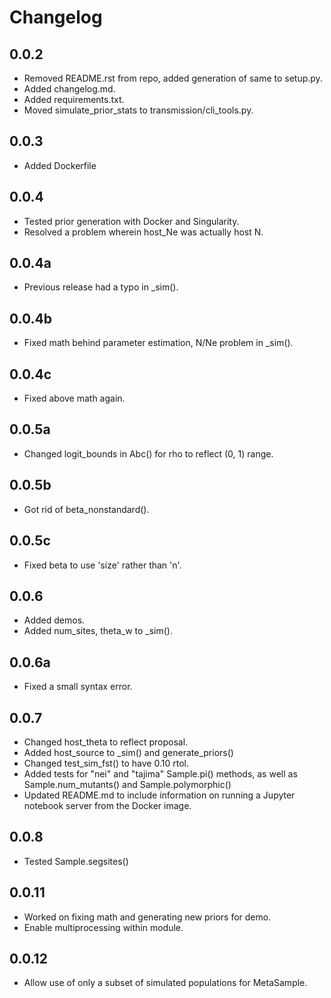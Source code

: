 # Changelog

## 0.0.2

- Removed README.rst from repo, added generation of same to setup.py.
- Added changelog.md.
- Added requirements.txt.
- Moved simulate_prior_stats to transmission/cli_tools.py.

## 0.0.3

- Added Dockerfile

## 0.0.4

- Tested prior generation with Docker and Singularity.
- Resolved a problem wherein host_Ne was actually host N.

## 0.0.4a

- Previous release had a typo in _sim().

## 0.0.4b

- Fixed math behind parameter estimation, N/Ne problem in _sim().

## 0.0.4c

- Fixed above math again.

## 0.0.5a

- Changed logit_bounds in Abc() for rho to reflect (0, 1) range.

## 0.0.5b

- Got rid of beta_nonstandard().

## 0.0.5c

- Fixed beta to use 'size' rather than 'n'.

## 0.0.6

- Added demos.
- Added num_sites, theta_w to _sim().

## 0.0.6a

- Fixed a small syntax error.

## 0.0.7

- Changed host_theta to reflect proposal.
- Added host_source to _sim() and generate_priors()
- Changed test_sim_fst() to have 0.10 rtol.
- Added tests for "nei" and "tajima" Sample.pi() methods, as well as
  Sample.num_mutants() and Sample.polymorphic()
- Updated README.md to include information on running a Jupyter notebook
  server from the Docker image.

## 0.0.8

- Tested Sample.segsites()

## 0.0.11

- Worked on fixing math and generating new priors for demo.
- Enable multiprocessing within module.

## 0.0.12

- Allow use of only a subset of simulated populations for MetaSample.
